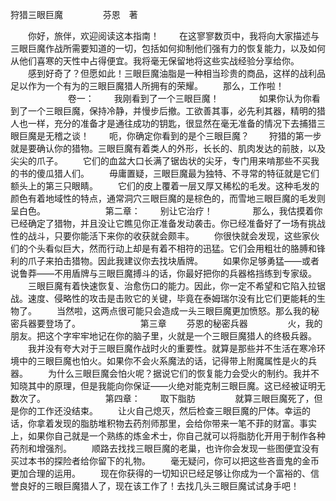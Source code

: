 狩猎三眼巨魔
　　
　　芬恩　著

　　你好，旅伴，欢迎阅读这本指南！
　　在这寥寥数页中，我将向大家描述与三眼巨魔作战所需要知道的一切，包括如何抑制他们强有力的恢复能力，以及如何从他们喜寒的天性中占得便宜。我将毫无保留地将这些实战经验分享给你。
　　感到好奇了？但愿如此！三眼巨魔油脂是一种相当珍贵的商品，这样的战利品足以作为一个有为的三眼巨魔猎人所拥有的荣耀。
　　那么，工作啦！
　　
　　
　　卷一：
　　我刚看到了一个三眼巨魔！
　　
　　如果你认为你看到了一个三眼巨魔，保持冷静，并慢步后撤。工欲善其事，必先利其器，精明的猎人也一样，充分的准备才是通往成功的钥匙，很显然在毫无准备的情况下去捕猎三眼巨魔是无稽之谈！
　　呃，你确定你看到的是个三眼巨魔？
　　狩猎的第一步就是要确认你的猎物。三眼巨魔有着类人的外形，长长的、肌肉发达的前肢，以及尖尖的爪子。
　　它们的血盆大口长满了锯齿状的尖牙，专门用来啃那些不买我的书的傻瓜猎人们。
　　毋庸置疑，三眼巨魔最为独特、不寻常的特征就是它们额头上的第三只眼睛。
　　它们的皮上覆着一层又厚又稀松的毛发。这种毛发的颜色有着地域性的特点，通常洞穴三眼巨魔的是棕色的，而雪地三眼巨魔的毛发则呈白色。
　　
　　
　　第二章：
　　别让它治疗！
　　
　　那么，我估摸着你已经确定了猎物，并且没让它瞧见你正准备发动袭击。你已经准备好了一场有挑战性的战斗，只要你能活下来你的收获就会颇丰。
　　你很快就会发现，这些家伙们的个头看似巨大，然而行动上却是有着不相符的迅猛。它们会用粗壮的胳膊和锋利的爪子来拍击猎物。因此我建议你去找块盾牌。
　　如果你足够勇猛——或者说鲁莽——不用盾牌与三眼巨魔搏斗的话，你最好把你的兵器格挡练到专家级。
　　三眼巨魔有着快速恢复、治愈伤口的能力。因此，你一定不希望和它陷入拉锯战。速度、侵略性的攻击是击败它的关键，毕竟在泰姆瑞尔没有比它们更能耗的生物了。
　　当然啦，这两点很可能只会造成一头三眼巨魔更加愤怒。那么我的秘密兵器要登场了。
　　
　　
　　第三章
　　芬恩的秘密兵器
　　
　　火，我的朋友。把这个字牢牢地记在你的脑子里，火就是一个三眼巨魔猎人的终极兵器。
　　我并没有夸大对于三眼巨魔作战时火的重要性。就算是那些并不生活在寒冷环境中的三眼巨魔也怕火。如果你不会火系魔法的话，记得带上附魔属性是火的兵器。
　　为什么三眼巨魔会怕火呢？据说它们的恢复能力会受火的制约。我并不知晓其中的原理，但是我能向你保证——火绝对能克制三眼巨魔。这已经被证明无数次了。
　　
　　
　　第四章：
　　取下脂肪
　　
　　就算三眼巨魔死了，但是你的工作还没结束。
　　让火自己熄灭，然后检查三眼巨魔的尸体。幸运的话，你拿着发现的脂肪堆积物去药剂师那里，会给你带来一笔不菲的财富。事实上，如果你自己就是一个熟练的炼金术士，你自己就可以将脂肪化开用于制作各种药剂和增强剂。
　　顺路去找找三眼巨魔的老巢，也许你会发现一些图便宜没有买过本书的探险者给你留下的礼物。
　　毫无疑问，你可以把这些吝啬鬼的金币更加合理的运用。
　　现在你获得的一切知识已经足够让你成为一个富裕的、信誉良好的三眼巨魔猎人了，现在该工作了！去找几头三眼巨魔试试身手吧！